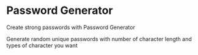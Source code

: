 # Password Generator

Create strong passwords with Password Generator

Generate random unique passwords with number of character length and types of character you want
